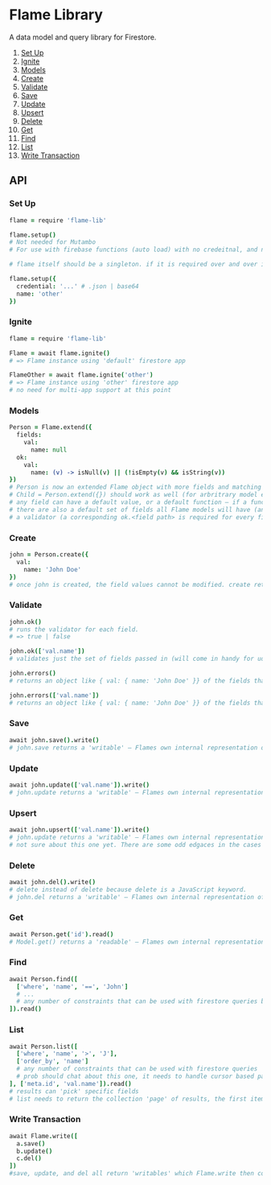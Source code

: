 # Flame Library
A data model and query library for Firestore.

1. [Set Up](#set-up)
2. [Ignite](#ignite)
3. [Models](#models)
5. [Create](#create)
6. [Validate](#validate)
7. [Save](#save)
8. [Update](#update)
9. [Upsert](#upsert)
10. [Delete](#delete)
11. [Get](#get)
12. [Find](#find)
13. [List](#list)
14. [Write Transaction](#write-transaction)

## API

### Set Up
```coffeescript
flame = require 'flame-lib'

flame.setup()
# Not needed for Mutambo
# For use with firebase functions (auto load) with no credeitnal, and no name.

# flame itself should be a singleton. if it is required over and over in the same process (web server), each flame = require 'flame-lib' should return the same object.

flame.setup({
  credential: '...' # .json | base64
  name: 'other'
})
```

### Ignite
```coffeescript
flame = require 'flame-lib'

Flame = await flame.ignite()
# => Flame instance using 'default' firestore app

FlameOther = await flame.ignite('other')
# => Flame instance using 'other' firestore app
# no need for multi-app support at this point
```


### Models
```coffeescript
Person = Flame.extend({
  fields:
    val:
      name: null
  ok:
    val:
      name: (v) -> isNull(v) || (!isEmpty(v) && isString(v))
})
# Person is now an extended Flame object with more fields and matching validators.
# Child = Person.extend({}) should work as well (for arbritrary model extension)
# any field can have a default value, or a default function – if a function is supplied, when creating a new instance of the model, the function should be run to generate the value (eg, good for generating new IDs, or an Idempotency Key depends on things not known until the instance is created, but created the same way for all Models.
# there are also a default set of fields all Flame models will have (and eventually some should be excludeable via options parameter I suppose)
# a validator (a corresponding ok.<field path> is required for every field
```

### Create
```coffeescript
john = Person.create({
  val:
    name: 'John Doe'
})
# once john is created, the field values cannot be modified. create returns an instance with imutable fields. This forces some better coding habbits (on my part) and helps me reason about what *is* going into the database.
```

### Validate
```coffeescript
john.ok()
# runs the validator for each field.
# => true | false

john.ok(['val.name'])
# validates just the set of fields passed in (will come in handy for udpates)

john.errors()
# returns an object like { val: { name: 'John Doe' }} of the fields that are not valid.

john.errors(['val.name'])
# returns an object like { val: { name: 'John Doe' }} of the fields that are not valid but only for the passed in fields
```

### Save
```coffeescript
await john.save().write()
# john.save returns a 'writable' – Flames own internal representation of what can be turned into a firebase document reference and the javascript object for saving to firestore.
```

### Update
```coffeescript
await john.update(['val.name']).write()
# john.update returns a 'writable' – Flames own internal representation of what can be turned into a firebase document reference and the javascript object for updating firestore.
```

### Upsert
```coffeescript
await john.upsert(['val.name']).write()
# john.update returns a 'writable' – Flames own internal representation of what can be turned into a firebase document reference and the javascript object for saving or updating firestore.
# not sure about this one yet. There are some odd edgaces in the cases I use 'upsert' style operations...
```

### Delete
```coffeescript
await john.del().write()
# delete instead of delete because delete is a JavaScript keyword.
# john.del returns a 'writable' – Flames own internal representation of what can be turned into a firebase document reference and the javascript object for deleting from firestore.
```

### Get
```coffeescript
await Person.get('id').read()
# Model.get() returns a 'readable' – Flames own internal representation of what can be turned into a firestore document reference for reading from firestore
```

### Find
```coffeescript
await Person.find([
  ['where', 'name', '==', 'John']
  # ...
  # any number of constraints that can be used with firestore queries but for a single document only
]).read()
```

### List
```coffeescript
await Person.list([
  ['where', 'name', '>', 'J'],
  ['order_by', 'name']
  # any number of constraints that can be used with firestore queries 
  # prob should chat about this one, it needs to handle cursor based paging and firestore has some really odd quirks here
], ['meta.id', 'val.name']).read()
# results can 'pick' specific fields
# list needs to return the collection 'page' of results, the first item in the collection, and the last item in the collection
```

### Write Transaction
```coffeescript
await Flame.write([
  a.save()
  b.update()
  c.del()
])
#save, update, and del all return 'writables' which Flame.write then converts into a firestore write batch
```

